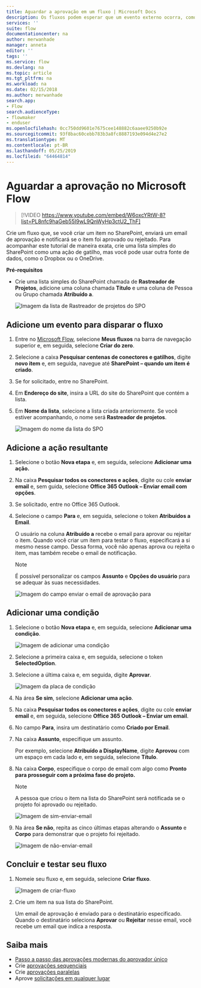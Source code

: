 ```yaml
---
title: Aguardar a aprovação em um fluxo | Microsoft Docs
description: Os fluxos podem esperar que um evento externo ocorra, como um usuário aprovar ou rejeitar uma alteração, antes de executar uma ação, como o envio da notificação da decisão.
services: ''
suite: flow
documentationcenter: na
author: merwanhade
manager: anneta
editor: ''
tags: ''
ms.service: flow
ms.devlang: na
ms.topic: article
ms.tgt_pltfrm: na
ms.workload: na
ms.date: 02/15/2018
ms.author: merwanhade
search.app:
- Flow
search.audienceType:
- flowmaker
- enduser
ms.openlocfilehash: 0cc750dd9601e7675cee148882c6aaee9250b92e
ms.sourcegitcommit: 93f8bac60cebb783b3a8fc8887193e094d4e27e2
ms.translationtype: MT
ms.contentlocale: pt-BR
ms.lasthandoff: 05/25/2019
ms.locfileid: "64464814"
---
```

# <a name="wait-for-approval-in-microsoft-flow"></a>Aguardar a aprovação no Microsoft Flow

> [!VIDEO https://www.youtube.com/embed/W6oxcYRtW-8?list=PL8nfc9haGeb55I9wL9QnWyHp3ctU2_ThF]
>


Crie um fluxo que, se você criar um item no SharePoint, enviará um email de aprovação e notificará se o item foi aprovado ou rejeitado. Para acompanhar este tutorial de maneira exata, crie uma lista simples do SharePoint como uma ação de gatilho, mas você pode usar outra fonte de dados, como o Dropbox ou o OneDrive.

**Pré-requisitos**

* Crie uma lista simples do SharePoint chamada de **Rastreador de Projetos**, adicione uma coluna chamada **Título** e uma coluna de Pessoa ou Grupo chamada **Atribuído a**.

   ![Imagem da lista de Rastreador de projetos do SPO](./media/wait-for-approvals/project-tracker.png)

## <a name="add-an-event-to-trigger-the-flow"></a>Adicione um evento para disparar o fluxo

1. Entre no [Microsoft Flow](https://flow.microsoft.com), selecione **Meus fluxos** na barra de navegação superior e, em seguida, selecione **Criar do zero**.

1. Selecione a caixa **Pesquisar centenas de conectores e gatilhos**, digite **novo item** e, em seguida, navegue até **SharePoint – quando um item é criado**.

1. Se for solicitado, entre no SharePoint.
1. Em **Endereço do site**, insira a URL do site do SharePoint que contém a lista.

1. Em **Nome da lista**, selecione a lista criada anteriormente. Se você estiver acompanhando, o nome será **Rastreador de projetos**.

    ![Imagem do nome da lista do SPO](./media/wait-for-approvals/SPO-list-name.png)

## <a name="add-the-resulting-action"></a>Adicione a ação resultante

1. Selecione o botão **Nova etapa** e, em seguida, selecione **Adicionar uma ação.**

1. Na caixa **Pesquisar todos os conectores e ações**, digite ou cole **enviar email** e, sem guida, selecione **Office 365 Outlook – Enviar email com opções**.

1. Se solicitado, entre no Office 365 Outlook.

1. Selecione o campo **Para** e, em seguida, selecione o token **Atribuídos a Email**.

    O usuário na coluna **Atribuído a** recebe o email para aprovar ou rejeitar o item. Quando você criar um item para testar o fluxo, especificará a si mesmo nesse campo. Dessa forma, você não apenas aprova ou rejeita o item, mas também recebe o email de notificação.

    > [!NOTE]
    > É possível personalizar os campos **Assunto** e **Opções do usuário** para se adequar às suas necessidades.

    ![Imagem do campo enviar o email de aprovação para](./media/wait-for-approvals/send-approval-email-to.png)

## <a name="add-a-condition"></a>Adicionar uma condição

1. Selecione o botão **Nova etapa** e, em seguida, selecione **Adicionar uma condição**.

    ![Imagem de adicionar uma condição](./media/wait-for-approvals/add-a-condition.png)
1. Selecione a primeira caixa e, em seguida, selecione o token **SelectedOption**.
1. Selecione a última caixa e, em seguida, digite **Aprovar**.

    ![Imagem da placa de condição](./media/wait-for-approvals/condition-card-2.png)

1. Na área **Se sim**, selecione **Adicionar uma ação**.

1. Na caixa **Pesquisar todos os conectores e ações**, digite ou cole **enviar email** e, em seguida, selecione **Office 365 Outlook – Enviar um email**.

1. No campo **Para**, insira um destinatário como **Criado por Email**.

1. Na caixa **Assunto**, especifique um assunto.

    Por exemplo, selecione **Atribuído a DisplayName**, digite **Aprovou** com um espaço em cada lado e, em seguida, selecione **Título**.

1. Na caixa **Corpo**, especifique o corpo de email com algo como **Pronto para prosseguir com a próxima fase do projeto.**

    > [!NOTE]
    > A pessoa que criou o item na lista do SharePoint será notificada se o projeto foi aprovado ou rejeitado.

    ![Imagem de sim-enviar-email](./media/wait-for-approvals/if-yes-send-email-card-3.png)

1. Na área **Se não**, repita as cinco últimas etapas alterando o **Assunto** e **Corpo** para demonstrar que o projeto foi rejeitado.

     ![Imagem de não-enviar-email](./media/wait-for-approvals/no-send-email-2.png)

## <a name="finish-and-test-your-flow"></a>Concluir e testar seu fluxo

1. Nomeie seu fluxo e, em seguida, selecione **Criar fluxo**.

     ![Imagem de criar-fluxo](./media/wait-for-approvals/create-flow.png)
1. Crie um item na sua lista do SharePoint.

    Um email de aprovação é enviado para o destinatário especificado. Quando o destinatário seleciona **Aprovar** ou **Rejeitar** nesse email, você recebe um email que indica a resposta.

## <a name="learn-more"></a>Saiba mais

* [Passo a passo das aprovações modernas do aprovador único](modern-approvals.md)
* Crie [aprovações sequenciais](sequential-modern-approvals.md)
* Crie [aprovações paralelas](parallel-modern-approvals.md)
* Aprove [solicitações em qualquer lugar](mobile-approvals.md)
